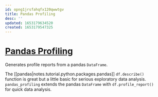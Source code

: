 ```yaml
---
id: opng1jrsfahqfx120qwwtgv
title: Pandas Profiling
desc: ''
updated: 1653179634520
created: 1653179547325
---
```

# [Pandas Profiling](https://github.com/ydataai/pandas-profiling)

Generates profile reports from a pandas `DataFrame`.

The [[pandas|notes.tutorial.python.packages.pandas]] `df.describe()` function is great but a little basic for serious exploratory data analysis. `pandas_profiling` extends the pandas `DataFrame` with `df.profile_report()` for quick data analysis.